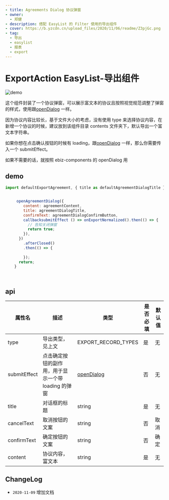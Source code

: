 ```yaml
---
- title: Agreements Dialog 协议弹窗
- owner:
  - 郑健
- description: 搭配 EasyList 的 Filter 使用的导出组件
- cover: https://b.yzcdn.cn/upload_files/2020/11/06/readme/Z3pjGc.png
- tag:
  - 导出
  - easylist
  - 报表
  - export
---
```


# ExportAction  EasyList-导出组件

![demo](https://b.yzcdn.cn/upload_files/2020/11/09/readme/cXg4t4.png)



这个组件封装了一个协议弹窗，可以展示富文本的协议且按照视觉规范调整了弹窗的样式，使用跟[openDialog](https://fedoc.qima-inc.com/ebiz-react-components/components/dialog) 一样。

因为协议内容比较长，基于文件大小的考虑，没有使用 type 来选择协议内容，在新增一个协议的时候，建议放到该组件目录 contents 文件夹下，默认导出一个富文本字符串。

如果你想在点击确认按钮的时候有 loading，跟[openDialog](https://fedoc.qima-inc.com/ebiz-react-components/components/dialog) 一样，那么你需要传入一个 submitEffect。



如果不需要的话，就按照 ebiz-components 的 openDialog 用

##  demo

```jsx
import defaultExportAgreement, { title as defaultAgreementDialogTitle } from 'components/agreements/contents/export-data';


     openAgreementDialog({
        content: agreementContent,
        title: agreementDialogTitle,
        confirmText: agreementDialogConfirmButton,
        callbacksubmitEffect () => onExportNormalized().then(() => {
          // 告知关闭弹窗
          return true;
        }),
      })
        .afterClosed()
        .then(() => {
 
        });
      return;
    }

  

```



## api

| 属性名  | 描述                 | 类型                                                  | 是否必填 | 默认值               |
| ------ | ------------------- | ---------------------------------------------------- | ------- | ------------------- |
| type | 导出类型，见上文 | EXPORT_RECORD_TYPES | 是 | 无 |
| submitEffect | 点击确定按钮的副作用，用于显示一个带 loading 的弹窗 | [openDialog](https://fedoc.qima-inc.com/ebiz-react-components/components/dialog) | 否 | 无 |
| title | 对话框的标题 | string | 是 | 无 |
| cancelText | 取消按钮的文案 | string | 否 | 取消 |
| confirmText | 确定按钮的文案 | string | 否 | 确定 |
| content | 协议内容，富文本 | string | 是 | 无 |

## ChangeLog

- `2020-11-09` 增加文档
